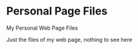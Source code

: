 # Personal Page Files

My Personal Web Page Files

Just the files of my web page, nothing to see here
